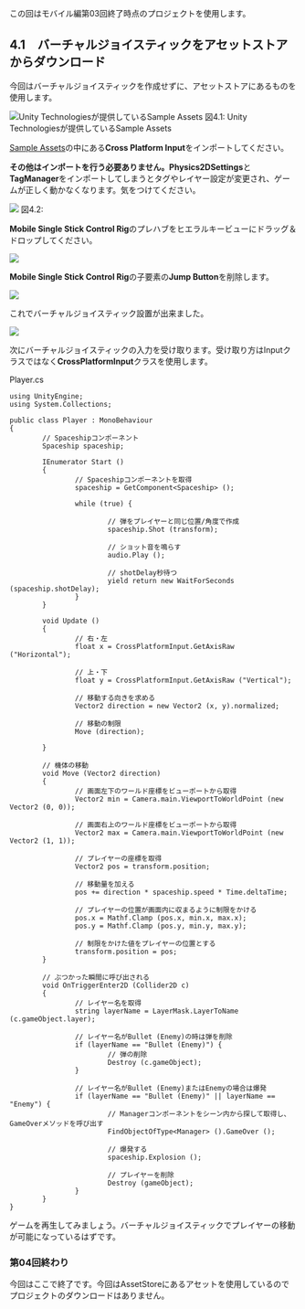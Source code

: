 この回はモバイル編第03回終了時点のプロジェクトを使用します。

<span id="h4-1"></span>4.1　バーチャルジョイスティックをアセットストアからダウンロード
--------------------------------------------------------------------------------------

今回はバーチャルジョイスティックを作成せずに、アセットストアにあるものを使用します。

<div class="image">

![Unity Technologiesが提供しているSample
Assets](images/04/sample_assets.png)
図4.1: Unity Technologiesが提供しているSample Assets

</div>

[Sample
Assets](https://www.assetstore.unity3d.com/#/content/14474)の中にある**Cross
Platform Input**をインポートしてください。

**その他はインポートを行う必要ありません。Physics2DSettings**と**TagManager**をインポートしてしまうとタグやレイヤー設定が変更され、ゲームが正しく動かなくなります。気をつけてください。

<div class="image">

![](images/04/cross_platform_input.png)
図4.2:

</div>

**Mobile Single Stick Control
Rig**のプレハブをヒエラルキービューにドラッグ＆ドロップしてください。

<div class="image">

![](images/04/mobile_single_stick_control_rig.png)

</div>

**Mobile Single Stick Control Rig**の子要素の**Jump
Button**を削除します。

<div class="image">

![](images/04/delete_jump_button.png)

</div>

これでバーチャルジョイスティック設置が出来ました。

<div class="image">

![](images/04/virtual_joy_stick.png)

</div>

次にバーチャルジョイスティックの入力を受け取ります。受け取り方はInputクラスではなく**CrossPlatformInput**クラスを使用します。

<div class="source-code">

Player.cs

``` {.source}
using UnityEngine;
using System.Collections;

public class Player : MonoBehaviour
{
        // Spaceshipコンポーネント
        Spaceship spaceship;

        IEnumerator Start ()
        {
                // Spaceshipコンポーネントを取得
                spaceship = GetComponent<Spaceship> ();

                while (true) {

                        // 弾をプレイヤーと同じ位置/角度で作成
                        spaceship.Shot (transform);

                        // ショット音を鳴らす
                        audio.Play ();

                        // shotDelay秒待つ
                        yield return new WaitForSeconds (spaceship.shotDelay);
                }
        }

        void Update ()
        {
                // 右・左
                float x = CrossPlatformInput.GetAxisRaw ("Horizontal");

                // 上・下
                float y = CrossPlatformInput.GetAxisRaw ("Vertical");

                // 移動する向きを求める
                Vector2 direction = new Vector2 (x, y).normalized;

                // 移動の制限
                Move (direction);

        }

        // 機体の移動
        void Move (Vector2 direction)
        {
                // 画面左下のワールド座標をビューポートから取得
                Vector2 min = Camera.main.ViewportToWorldPoint (new Vector2 (0, 0));

                // 画面右上のワールド座標をビューポートから取得
                Vector2 max = Camera.main.ViewportToWorldPoint (new Vector2 (1, 1));

                // プレイヤーの座標を取得
                Vector2 pos = transform.position;

                // 移動量を加える
                pos += direction * spaceship.speed * Time.deltaTime;

                // プレイヤーの位置が画面内に収まるように制限をかける
                pos.x = Mathf.Clamp (pos.x, min.x, max.x);
                pos.y = Mathf.Clamp (pos.y, min.y, max.y);

                // 制限をかけた値をプレイヤーの位置とする
                transform.position = pos;
        }

        // ぶつかった瞬間に呼び出される
        void OnTriggerEnter2D (Collider2D c)
        {
                // レイヤー名を取得
                string layerName = LayerMask.LayerToName (c.gameObject.layer);

                // レイヤー名がBullet (Enemy)の時は弾を削除
                if (layerName == "Bullet (Enemy)") {
                        // 弾の削除
                        Destroy (c.gameObject);
                }

                // レイヤー名がBullet (Enemy)またはEnemyの場合は爆発
                if (layerName == "Bullet (Enemy)" || layerName == "Enemy") {
                        // Managerコンポーネントをシーン内から探して取得し、GameOverメソッドを呼び出す
                        FindObjectOfType<Manager> ().GameOver ();

                        // 爆発する
                        spaceship.Explosion ();

                        // プレイヤーを削除
                        Destroy (gameObject);
                }
        }
}
```

</div>

ゲームを再生してみましょう。バーチャルジョイスティックでプレイヤーの移動が可能になっているはずです。

### <span id="h4-1-1"></span>第04回終わり

今回はここで終了です。今回はAssetStoreにあるアセットを使用しているのでプロジェクトのダウンロードはありません。
